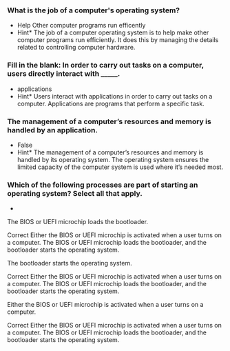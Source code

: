 ### What is the job of a computer's operating system?

-  Help Other computer programs run efficently
- Hint* The job of a computer operating system is to help make other computer programs run efficiently. It does this by managing the details related to controlling computer hardware.


### Fill in the blank: In order to carry out tasks on a computer, users directly interact with _____.

-  applications
- Hint* Users interact with applications in order to carry out tasks on a computer. Applications are programs that perform a specific task.


### The management of a computer’s resources and memory is handled by an application.

-  False
- Hint* The management of a computer’s resources and memory is handled by its operating system. The operating system ensures the limited capacity of the computer system is used where it’s needed most.


### Which of the following processes are part of starting an operating system? Select all that apply.

-
The BIOS or UEFI microchip loads the bootloader.


Correct
Either the BIOS or UEFI microchip is activated when a user turns on a computer. The BIOS or UEFI microchip loads the bootloader, and the bootloader starts the operating system.


The bootloader starts the operating system.


Correct
Either the BIOS or UEFI microchip is activated when a user turns on a computer. The BIOS or UEFI microchip loads the bootloader, and the bootloader starts the operating system.


Either the BIOS or UEFI microchip is activated when a user turns on a computer.


Correct
Either the BIOS or UEFI microchip is activated when a user turns on a computer. The BIOS or UEFI microchip loads the bootloader, and the bootloader starts the operating system.
